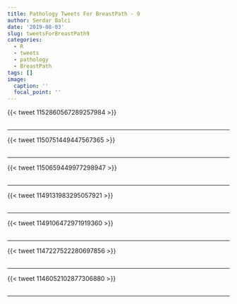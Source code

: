 ```yaml
---
title: Pathology Tweets For BreastPath - 9
author: Serdar Balci
date: '2019-08-03'
slug: tweetsForBreastPath9
categories:
  - R
  - tweets
  - pathology
  - BreastPath
tags: []
image:
  caption: ''
  focal_point: ''
---
```



{{< tweet 1152860567289257984 >}}
<br>
<br>
<hr>
{{< tweet 1150751449447567365 >}}
<br>
<br>
<hr>
{{< tweet 1150659449977298947 >}}
<br>
<br>
<hr>
{{< tweet 1149131983295057921 >}}
<br>
<br>
<hr>
{{< tweet 1149106472971919360 >}}
<br>
<br>
<hr>
{{< tweet 1147227522280697856 >}}
<br>
<br>
<hr>
{{< tweet 1146052102877306880 >}}
<br>
<br>
<hr>
